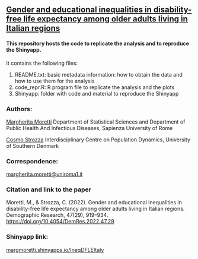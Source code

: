 <h2><b> <a href="https://www.demographic-research.org/volumes/vol47/29/default.htm">Gender and educational inequalities in disability-free life expectancy among older adults living in Italian regions</a> </b></h2>



<h4>This repository hosts the code to replicate the analysis and to reproduce the Shinyapp.</h4>

It contains the following files:

<ol>
  <li>README.txt: basic metadata information: how to obtain the data and how to use them for the analysis </li>
  <li>code_repr.R: R program file to replicate the analysis and the plots</li>
  <li>Shinyapp: folder with code and material to reproduce the Shinyapp</li>
</ol>

 


<h3>Authors:</h3>
<a href="https://phd.uniroma1.it/web/MARGHERITA-MORETTI_nP1723038_IT.aspx">Margherita Moretti</a>
<a href="https://twitter.com/MorettiMarg"></a> Department of Statistical Sciences and Department of Public Health And Infectious Diseases, Sapienza University of Rome &nbsp;&nbsp;  


<a href="https://www.sdu.dk/en/forskning/forskningsenheder/samf/cpop/about_the_centre/our_people/cpop_dem/cosmo_strozza">Cosmo Strozza</a>
<a href="https://twitter.com/CosmoStrozza"></a> Interdisciplinary Centre on Population Dynamics, University of Southern Denmark &nbsp;&nbsp;  


<h3>Correspondence:</h3>
<p><a href="mailto:margherita.moretti@uniroma1.it">margherita.moretti@uniroma1.it</a></p>


<h3>Citation and link to the paper</h3>
Moretti, M., & Strozza, C. (2022). Gender and educational inequalities in disability-free life expectancy among older adults living in Italian regions. Demographic Research, 47(29), 919–934. <a href="https://doi.org/10.4054/DemRes.2022.47.29">https://doi.org/10.4054/DemRes.2022.47.29</a>

<h3>Shinyapp link: </h3>
<p><a href="https://margmoretti.shinyapps.io/IneqDFLEItaly/">margmoretti.shinyapps.io/IneqDFLEItaly</a></p>

